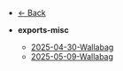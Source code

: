 * [← Back](../)
* **exports-misc**

  * [2025-04-30-Wallabag](/exports-misc/2025-04-30-Wallabag.md)
  * [2025-05-09-Wallabag](/exports-misc/2025-05-09-Wallabag.md)
